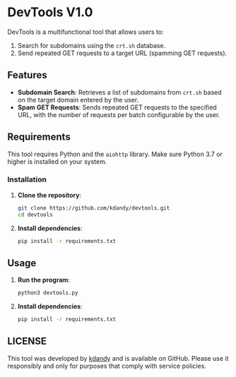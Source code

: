 # DevTools V1.0

DevTools is a multifunctional tool that allows users to:
1. Search for subdomains using the `crt.sh` database.
2. Send repeated GET requests to a target URL (spamming GET requests).

## Features
- **Subdomain Search**: Retrieves a list of subdomains from `crt.sh` based on the target domain entered by the user.
- **Spam GET Requests**: Sends repeated GET requests to the specified URL, with the number of requests per batch configurable by the user.

## Requirements
This tool requires Python and the `aiohttp` library. Make sure Python 3.7 or higher is installed on your system.

### Installation
1. **Clone the repository**:
   ```bash
   git clone https://github.com/kdandy/devtools.git
   cd devtools
2. **Install dependencies**:
   ```bash
   pip install -r requirements.txt

## Usage
1. **Run the program**:
   ```bash
   python3 devtools.py
2. **Install dependencies**:
   ```bash
   pip install -r requirements.txt

## LICENSE

This tool was developed by [kdandy](https://github.com/kdandy/devtools/LICENSE) and is available on GitHub. Please use it responsibly and only for purposes that comply with service policies.

   
